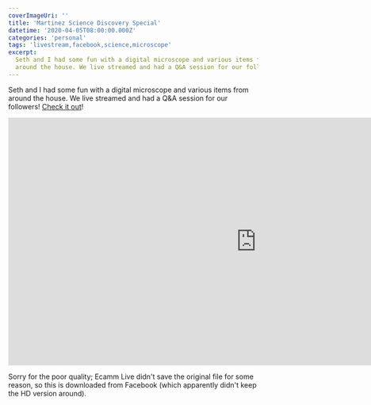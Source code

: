 ```yaml
---
coverImageUri: ''
title: 'Martinez Science Discovery Special'
datetime: '2020-04-05T08:00:00.000Z'
categories: 'personal'
tags: 'livestream,facebook,science,microscope'
excerpt:
  Seth and I had some fun with a digital microscope and various items from
  around the house. We live streamed and had a Q&A session for our followers!
---
```


Seth and I had some fun with a digital microscope and various items from around
the house. We live streamed and had a Q&A session for our followers!
[Check it out](https://youtu.be/ykOtq08XEak)!

<iframe width="1000" height="500" src="https://www.youtube.com/embed/ykOtq08XEak" frameborder="0" allow="accelerometer; autoplay; encrypted-media; gyroscope; picture-in-picture" allowfullscreen></iframe>

Sorry for the poor quality; Ecamm Live didn't save the original file for some
reason, so this is downloaded from Facebook (which apparently didn't keep the HD
version around).
